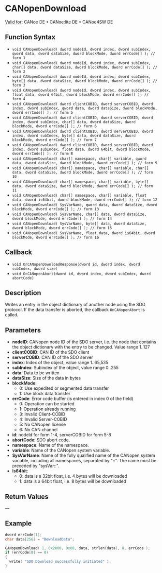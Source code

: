 # CANopenDownload

[Valid for](../../../../Shared/FeatureAvailability.md): CANoe DE • CANoe:lite DE • CANoe4SW DE

## Function Syntax

- `void CANopenDownload( dword nodeId, dword index, dword subIndex, qword data, dword dataSize, dword blockMode, dword errCode[] ); // form 1`
- `void CANopenDownload( dword nodeId, dword index, dword subIndex, char[] data, dword dataSize, dword blockMode, dword errCode[] ); // form 2`
- `void CANopenDownload( dword nodeId, dword index, dword subIndex, byte[] data, dword dataSize, dword blockMode, dword errCode[] ); // form 3`
- `void CANopenDownload( dword nodeId, dword index, dword subIndex, float data, dword 64bit, dword blockMode, dword errCode[] ); // form 4`
- `void CANopenDownload( dword clientCOBID, dword serverCOBID, dword index, dword subIndex, qword data, dword dataSize, dword blockMode, dword errCode[] ); // form 5`
- `void CANopenDownload( dword clientCOBID, dword serverCOBID, dword index, dword subIndex, char[] data, dword dataSize, dword blockMode, dword errCode[] ); // form 6`
- `void CANopenDownload( dword clientCOBID, dword serverCOBID, dword index, dword subIndex, byte[] data, dword dataSize, dword blockMode, dword errCode[] ); // form 7`
- `void CANopenDownload( dword clientCOBID, dword serverCOBID, dword index, dword subIndex, float data, dword 64bit, dword blockMode, dword errCode[] ); // form 8`
- `void CANopenDownload( char[] namespace, char[] variable, qword data, dword dataSize, dword blockMode, dword errCode[] ); // form 9`
- `void CANopenDownload( char[] namespace, char[] variable, char[] data, dword dataSize, dword blockMode, dword errCode[] ); // form 10`
- `void CANopenDownload( char[] namespace, char[] variable, byte[] data, dword dataSize, dword blockMode, dword errCode[] ); // form 11`
- `void CANopenDownload( char[] namespace, char[] variable, float data, dword is64bit, dword blockMode, dword errCode[] ); // form 12`
- `void CANopenDownload( SysVarName, qword data, dword dataSize, dword blockMode, dword errCode[] ); // form 13`
- `void CANopenDownload( SysVarName, char[] data, dword dataSize, dword blockMode, dword errCode[] ); // form 14`
- `void CANopenDownload( SysVarName, byte[] data, dword dataSize, dword blockMode, dword errCode[] ); // form 15`
- `void CANopenDownload( SysVarName, float data, dword is64bit, dword blockMode, dword errCode[] ); // form 16`

## Callback

- `void OnCANopenDownloadResponse(dword id, dword index, dword subIndex, dword size)`
- `void OnCANopenAbort(dword id, dword index, dword subIndex, dword abortCode)`

## Description

Writes an entry in the object dictionary of another node using the SDO protocol. If the data transfer is aborted, the callback `OnCANopenAbort` is called.

## Parameters

- **nodeID**: CANopen node ID of the SDO server, i.e. the node that contains the object dictionary with the entry to be changed. Value range 1..127
- **clientCOBID**: CAN ID of the SDO client
- **serverCOBID**: CAN ID of the SDO server
- **index**: Index of the object, value range 1..65,535
- **subIndex**: Subindex of the object, value range 0..255
- **data**: Data to be written
- **dataSize**: Size of the data in bytes
- **blockMode**:
  - 0: Use expedited or segmented data transfer
  - 1: Use block data transfer
- **errCode**: Error code buffer (is entered in index 0 of the field)
  - 0: Operation can be started
  - 1: Operation already running
  - 3: Invalid Client-COBID
  - 4: Invalid Server-COBID
  - 5: No CANopen license
  - 6: No CAN channel
- **id**: nodeId for form 1-4, serverCOBID for form 5-8
- **abortCode**: SDO abort code.
- **namespace**: Name of the namespace.
- **variable**: Name of the CANopen system variable.
- **SysVarName**: Name of the fully qualified name of the CANopen system variable, including all namespaces, separated by "::". The name must be preceded by "sysVar::".
- **Is64bit**:
  - 0: data is a 32bit float, i.e. 4 bytes will be downloaded
  - 1: data is a 64bit float, i.e. 8 bytes will be downloaded

## Return Values

—

## Example

```c
dword errCode[1];
char data[256] = "DownloadData";

CANopenDownload( 1, 0x2000, 0x00, data, strlen(data), 0, errCode );
if (errCode[0] == 0)
{
  write( "SDO Download successfully initiated" );
}
```
